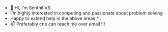 - 👋 Hi, I’m Senthil VS
- I’m highly interested in computing and passionate about problem solving
- Happy to extend help in the above areas ^ . 
- 📫 Preferably cne can reach me over email !!!

  

<!---
senthilvs-computing/senthilvs-computing is a ✨ special ✨ repository because its `README.md` (this file) appears on your GitHub profile.
You can click the Preview link to take a look at your changes.
--->
